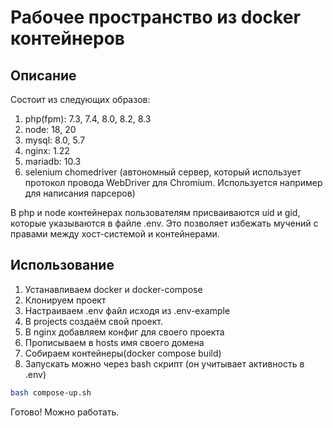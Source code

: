 Рабочее пространство из docker контейнеров
====

Описание
----
Состоит из следующих образов:
1. php(fpm): 7.3, 7.4, 8.0, 8.2, 8.3
2. node: 18, 20
3. mysql: 8.0, 5.7
4. nginx: 1.22
5. mariadb: 10.3
6. selenium chomedriver (автономный сервер, который использует протокол провода WebDriver для Chromium. Используется например для написания парсеров)

В php и node контейнерах пользователям присваиваются uid и gid, которые указываются в файле .env. Это позволяет избежать мучений с правами между хост-системой и контейнерами.

Использование
----
1. Устанавливаем docker и docker-compose
2. Клонируем проект
3. Настраиваем .env файл исходя из .env-example
4. В projects создаём свой проект.
5. В nginx добавляем конфиг для своего проекта
6. Прописываем в hosts имя своего домена
7. Собираем контейнеры(docker compose build)
8. Запускать можно через bash скрипт (он учитывает активность в .env)
```bash
bash compose-up.sh
```

Готово! Можно работать.

